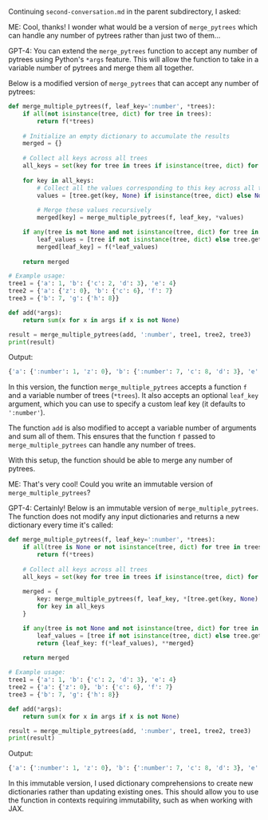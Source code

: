 Continuing `second-conversation.md` in the parent subdirectory, I asked:

ME: Cool, thanks! I wonder what would be a version of  `merge_pytrees` which can handle any number of pytrees rather than just two of them...

GPT-4: You can extend the `merge_pytrees` function to accept any number of pytrees using Python's `*args` feature. This will allow the function to take in a variable number of pytrees and merge them all together.

Below is a modified version of `merge_pytrees` that can accept any number of pytrees:

```python
def merge_multiple_pytrees(f, leaf_key=':number', *trees):
    if all(not isinstance(tree, dict) for tree in trees):
        return f(*trees)
    
    # Initialize an empty dictionary to accumulate the results
    merged = {}
    
    # Collect all keys across all trees
    all_keys = set(key for tree in trees if isinstance(tree, dict) for key in tree.keys())
    
    for key in all_keys:
        # Collect all the values corresponding to this key across all trees
        values = [tree.get(key, None) if isinstance(tree, dict) else None for tree in trees]
        
        # Merge these values recursively
        merged[key] = merge_multiple_pytrees(f, leaf_key, *values)

    if any(tree is not None and not isinstance(tree, dict) for tree in trees):
        leaf_values = [tree if not isinstance(tree, dict) else tree.get(leaf_key, None) for tree in trees]
        merged[leaf_key] = f(*leaf_values)
        
    return merged

# Example usage:
tree1 = {'a': 1, 'b': {'c': 2, 'd': 3}, 'e': 4}
tree2 = {'a': {'z': 0}, 'b': {'c': 6}, 'f': 7}
tree3 = {'b': 7, 'g': {'h': 8}}

def add(*args):
    return sum(x for x in args if x is not None)

result = merge_multiple_pytrees(add, ':number', tree1, tree2, tree3)
print(result)
```

Output:

```python
{'a': {':number': 1, 'z': 0}, 'b': {':number': 7, 'c': 8, 'd': 3}, 'e': 4, 'f': 7, 'g': {'h': 8}}
```

In this version, the function `merge_multiple_pytrees` accepts a function `f` and a variable number of trees (`*trees`). It also accepts an optional `leaf_key` argument, which you can use to specify a custom leaf key (it defaults to `':number'`).

The function `add` is also modified to accept a variable number of arguments and sum all of them. This ensures that the function `f` passed to `merge_multiple_pytrees` can handle any number of trees.

With this setup, the function should be able to merge any number of pytrees.

ME: That's very cool! Could you write an immutable version of `merge_multiple_pytrees`?

GPT-4: Certainly! Below is an immutable version of `merge_multiple_pytrees`. The function does not modify any input dictionaries and returns a new dictionary every time it's called:

```python
def merge_multiple_pytrees(f, leaf_key=':number', *trees):
    if all(tree is None or not isinstance(tree, dict) for tree in trees):
        return f(*trees)
    
    # Collect all keys across all trees
    all_keys = set(key for tree in trees if isinstance(tree, dict) for key in tree.keys())
    
    merged = {
        key: merge_multiple_pytrees(f, leaf_key, *[tree.get(key, None) if isinstance(tree, dict) else None for tree in trees])
        for key in all_keys
    }

    if any(tree is not None and not isinstance(tree, dict) for tree in trees):
        leaf_values = [tree if not isinstance(tree, dict) else tree.get(leaf_key, None) for tree in trees]
        return {leaf_key: f(*leaf_values), **merged}
    
    return merged

# Example usage:
tree1 = {'a': 1, 'b': {'c': 2, 'd': 3}, 'e': 4}
tree2 = {'a': {'z': 0}, 'b': {'c': 6}, 'f': 7}
tree3 = {'b': 7, 'g': {'h': 8}}

def add(*args):
    return sum(x for x in args if x is not None)

result = merge_multiple_pytrees(add, ':number', tree1, tree2, tree3)
print(result)
```

Output:

```python
{'a': {':number': 1, 'z': 0}, 'b': {':number': 7, 'c': 8, 'd': 3}, 'e': 4, 'f': 7, 'g': {'h': 8}}
```

In this immutable version, I used dictionary comprehensions to create new dictionaries rather than updating existing ones. This should allow you to use the function in contexts requiring immutability, such as when working with JAX.
